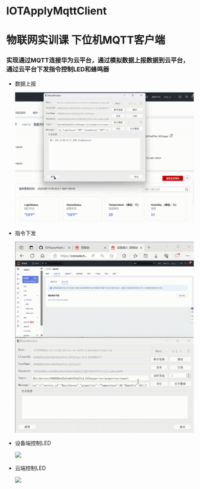 # IOTApplyMqttClient
# 物联网实训课 下位机MQTT客户端
### 实现通过MQTT连接华为云平台，通过模拟数据上报数据到云平台，通过云平台下发指令控制LED和蜂鸣器



- 数据上报

  <img src="README.assets/QT上报数据华为云.gif">


- 指令下发

  <img src="README.assets/接收指令.gif">

- 设备端控制LED

  <img src="README.assets/设备端控制LED.gif">

- 云端控制LED

  <img src="README.assets/云端控制LED.gif">

